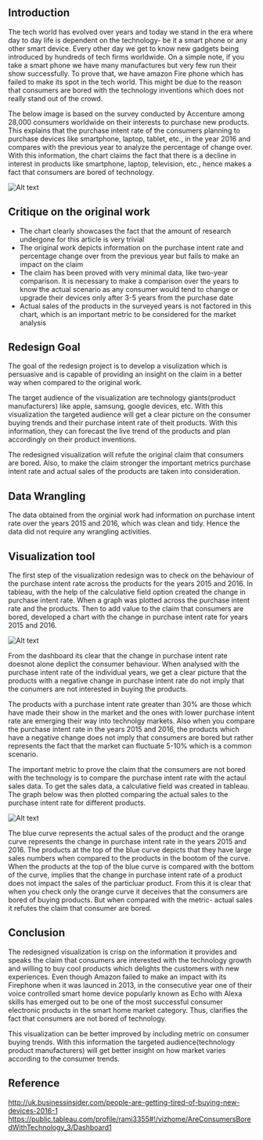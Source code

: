 ## Introduction
The tech world has evolved over years and today we stand in the era where day to day life is dependent on the technology- be it a smart phone or any other smart device. Every other day we get to know new gadgets being introduced by hundreds of tech firms worldwide. On a simple note, if you take a smart phone we have many manufactures but very few run their show successfully. To prove that, we have amazon Fire phone which has failed to make its spot in the tech world. This might be due to the reason that consumers are bored with the technology inventions which does not really stand out of the crowd. 

The below image is based on the survey conducted by Accenture among 28,000 consumers worldwide on their interests to purchase new products. This explains that the purchase intent rate of the consumers planning to purchase devices like smartphone, laptop, tablet, etc., in the year 2016 and compares with the previous year to analyze the percentage of change over. With this information, the chart claims the fact that there is a decline in interest in products like smartphone, laptop, television, etc., hence makes a fact that consumers are bored of technology. 

![Alt text](https://github.com/nrajeswaran/Fall17_DataViz/blob/master/Redesign_Project/Original_Work.png)

## Critique on the original work

  - The chart clearly showcases the fact that the amount of research undergone for this article is very trivial
  - The original work depicts information on the purchase intent rate and percentage change over from the previous year but       fails to make an impact on the claim
  - The claim has been proved with very minimal data, like two-year comparison. It is necessary to make a comparison over the     years to know the actual scenario as any consumer would tend to change or upgrade their devices only after 3-5 years from     the purchase date
  - Actual sales of the products in the surveyed years is not factored in this chart, which is an important metric to be           considered for the market analysis

## Redesign Goal
The goal of the redesign project is to develop a visulization which is persuasive and is capable of providing an insight on the claim in a better way when compared to the original work. 

The target audience of the visualization are technology giants(product manufacturers) like apple, samsung, google devices, etc. With this visualization the targeted audience will get a clear picture on the consumer buying trends and their purchase intent rate of theit products. With this information, they can forecast the live trend of the products and plan accordingly on their product inventions.

The redesigned visualization will refute the original claim that consumers are bored. Also, to make the claim stronger the important metrics purchase intent rate and actual sales of the products are taken into consideration.

## Data Wrangling
The data obtained from the orginial work had information on purchase intent rate over the years 2015 and 2016, which was clean and tidy. Hence the data did not require any wrangling activities. 

## Visualization tool

The first step of the visualization redesign was to check on the behaviour of the purchase intent rate across the products for the years 2015 and 2016. In tableau, with the help of the calculative field option created the change in purchase intent rate. When a graph was plotted across the purchase intent rate and the products. Then to add value to the claim that consumers are bored, developed a chart with the change in purchase intent rate for years 2015 and 2016.

![Alt text](https://github.com/nrajeswaran/Fall17_DataViz/blob/master/Redesign_Project/version3.png)

From the dashboard its clear that the change in purchase intent rate doesnot alone deplict the consumer behaviour. When analysed with the purchase intent rate of the individual years, we get a clear picture that the products with a negative change in purchase intent rate do not imply that the conumers are not interested in buying the products.

The products with a purchase intent rate greater than 30% are those which have made their show in the market and the ones with lower purchase intent rate are emerging their way into technolgy markets. Also when you compare the purchase intent rate in the years 2015 and 2016, the products which have a negative change does not imply that consumers are bored but rather represents the fact that the market can fluctuate 5-10% which is a common scenario.

The important metric to prove the claim that the consumers are not bored with the technology is to compare the purchase intent rate with the actaul sales data. To get the sales data, a calculative field was created in tableau. The graph below was then plotted comparing the actual sales to the purchase intent rate for different products.

![Alt text](https://github.com/nrajeswaran/Fall17_DataViz/blob/master/Redesign_Project/Finalversion.png)

The blue curve represents the actual sales of the product and the orange curve represents the change in purchase intent rate in the years 2015 and 2016. The products at the top of the blue curve depicts that they have large sales numbers when compared to the products in the bootom of the curve. When the products at the top of the blue curve is compared with the bottom of the curve, implies that the change in purchase intent rate of a product does not impact the sales of the particluar product. From this it is clear that when you check only the orange curve it deceives that the consumers are bored of buying products. But when compared with the metric- actual sales it refutes the claim that consumer are bored.

## Conclusion

The redesigned visualization is crisp on the information it provides and speaks the claim that consumers are interested with the technology growth and willing to buy cool products which delights the customers with new experiences. Even though Amazon failed to make an impact with its Firephone when it was launced in 2013, in the consecutive year one of their voice controlled smart home device popularly known as Echo with Alexa skills has emerged out to be one of the most successful consumer electronic products in the smart home market category. Thus, clarifies the fact that consumers are not bored of technology.

This visualization can be better improved by including metric on consumer buying trends. With this information the targeted audience(technology product manufacturers) will get better insight on how market varies according to the consumer trends.

## Reference

http://uk.businessinsider.com/people-are-getting-tired-of-buying-new-devices-2016-1
https://public.tableau.com/profile/rami3355#!/vizhome/AreConsumersBoredWithTechnology_3/Dashboard1



